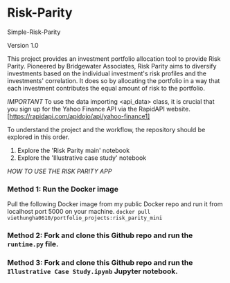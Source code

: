 # Risk-Parity
Simple-Risk-Parity

Version 1.0

This project provides an investment portfolio allocation tool to provide Risk Parity. 
Pioneered by Bridgewater Associates, Risk Parity aims to diversify investments based on the individual investment's risk profiles and the investments' correlation.
It does so by allocating the portfolio in a way that each investment contributes the equal amount of risk to the portfolio.

*IMPORTANT*
To use the data importing <api_data> class, it is crucial that you sign up for the Yahoo Finance API via the RapidAPI website.
[https://rapidapi.com/apidojo/api/yahoo-finance1]

To understand the project and the workflow, the repository should be explored in this order.
  1. Explore the 'Risk Parity main' notebook 
  2. Explore the 'Illustrative case study' notebook

*HOW TO USE THE RISK PARITY APP*
### Method 1: Run the Docker image
Pull the following Docker image from my public Docker repo and run it from localhost port 5000 on your machine.
`docker pull viethungha0610/portfolio_projects:risk_parity_mini`

### Method 2: Fork and clone this Github repo and run the `runtime.py` file.

### Method 3: Fork and clone this Github repo and run the `Illustrative Case Study.ipynb` Jupyter notebook.
